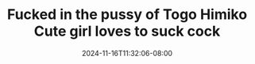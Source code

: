 --- 
title: "Fucked in the pussy of Togo Himiko  Cute girl loves to suck cock"
description: "video bokep Fucked in the pussy of Togo Himiko  Cute girl loves to suck cock gratis durasi panjang terbaru"
date: 2024-11-16T11:32:06-08:00
file_code: "tvn4900w1t0g"
draft: false
cover: "x75ixb6u81akx2qi.jpg"
tags: ["Fucked", "the", "pussy", "Togo", "Himiko", "Cute", "girl", "loves", "suck", "cock", "bokep-indo", "bokep-viral", "bokep-ig"]
length: 317
fld_id: "1399316"
foldername: "AB010"
categories: ["AB010"]
views: 74
---